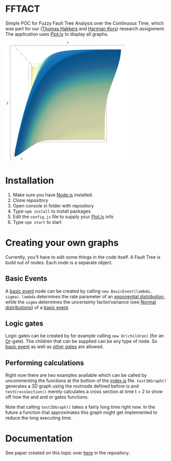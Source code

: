 # FFTACT
Simple POC for Fuzzy Fault Tree Analysis over the Continuous Time, which was part for our ([Thomas Hakkers](https://github.com/ThomasHakkers/) and [Harmjan Kors](https://github.com/hkors)) research assignment.
The application uses [Plot.ly](plot.ly) to display all graphs.

![Basic Event](/images/BasicEventExample.png)

# Installation

1. Make sure you have [Node.js](https://nodejs.org) installed.
2. Clone repository
3. Open console in folder with repository
4. Type `npm install` to install packages
5. Edit the `config.js` file to supply your [Plot.ly](plot.ly) info
6. Type `npm start` to start

# Creating your own graphs
Currently, you'll have to edit some things in the code itself.
A Fault Tree is build out of nodes. Each node is a separate object.

## Basic Events
A [basic event](/models/basic-event.js) node can be created by calling `new BasicEvent(lambda, sigma)`. `lambda` determines the rate parameter of an [exponential distribution](https://en.wikipedia.org/wiki/Exponential_distribution), while the `sigma` determines the uncertainty factor/variance (see [Normal distributions](https://en.wikipedia.org/wiki/Normal_distribution)) of a [basic event](/models/basic-event.js).  

## Logic gates
Logic gates can be created by for example calling `new Or(children)` (for an [Or](/models/gates/or.js)-gate). The children that can be supplied can be any type of node. So [basic event](/models/basic-event.js) as well as [other gates](/models/gates/) are allowed. 

## Performing calculations
Right now there are two examples available which can be called by uncommenting the functions at the bottom of the [index.js](index.js) file. `test3DGraph()` generates a 3D graph using the rootnode defined before is and `testCrossSection()` merely calculates a cross section at time t = 2 to show off how the and and or gates functions.

Note that calling `test3DGraph()` takes a fairly long time right now. In the future a function that approximates this graph might get implemented to reduce the long executing time.

# Documentation
See paper created on this topic over [here](FFTACT-Thomas-Hakkers&Harmjan-Kors.pdf) in the repository.
